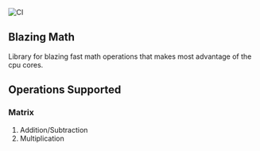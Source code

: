 ![CI](https://github.com/vivek1305/blazing-math/workflows/CI/badge.svg?branch=master)

## Blazing Math
Library for blazing fast math operations that makes most advantage of the cpu cores.

## Operations Supported

### Matrix
1. Addition/Subtraction
2. Multiplication
